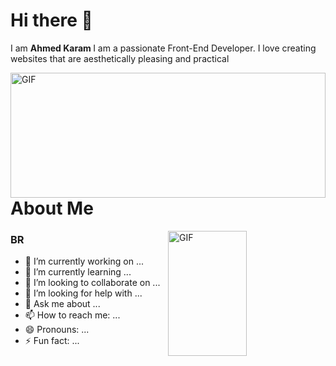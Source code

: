 # Hi there 👋

I am <b> Ahmed Karam </b> I am a passionate Front-End Developer. I love creating websites that are aesthetically pleasing and practical

<img align="right" alt="GIF" src="https://i.pinimg.com/564x/92/bd/1d/92bd1db9b6f2777842750286082200b0.jpg" width="100%" height="200" />

# About Me
 
<img align="right" alt="GIF" src="https://raw.githubusercontent.com/abhisheknaiidu/abhisheknaiidu/master/code.gif" width="50%" height="200" />

### BR

- 🔭 I’m currently working on ...
- 🌱 I’m currently learning ...
- 👯 I’m looking to collaborate on ...
- 🤔 I’m looking for help with ...
- 💬 Ask me about ...
- 📫 How to reach me: ...
- 😄 Pronouns: ...
- ⚡ Fun fact: ...
